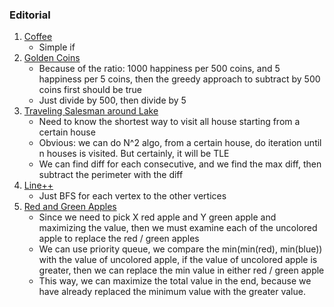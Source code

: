 ### Editorial
1. [Coffee](https://atcoder.jp/contests/abc160/tasks/abc160_a)
	- Simple if
2. [Golden Coins](https://atcoder.jp/contests/abc160/tasks/abc160_b)
	- Because of the ratio: 1000 happiness per 500 coins, and 5 happiness per 5 coins, then the greedy approach to subtract by 500 coins first should be true
	- Just divide by 500, then divide by 5
3. [Traveling Salesman around Lake](https://atcoder.jp/contests/abc160/tasks/abc160_c)
	- Need to know the shortest way to visit all house starting from a certain house
	- Obvious: we can do N^2 algo, from a certain house, do iteration until n houses is visited. But certainly, it will be TLE
	- We can find diff for each consecutive, and we find the max diff, then subtract the perimeter with the diff
4. [Line++](https://atcoder.jp/contests/abc160/tasks/abc160_d)
	- Just BFS for each vertex to the other vertices
5. [Red and Green Apples](https://atcoder.jp/contests/abc160/tasks/abc160_e)
	- Since we need to pick X red apple and Y green apple and maximizing the value, then we must examine each of the uncolored apple to replace the red / green apples
	- We can use priority queue, we compare the min(min(red), min(blue)) with the value of uncolored apple, if the value of uncolored apple is greater, then we can replace the min value in either red / green apple
	- This way, we can maximize the total value in the end, because we have already replaced the minimum value with the greater value.

